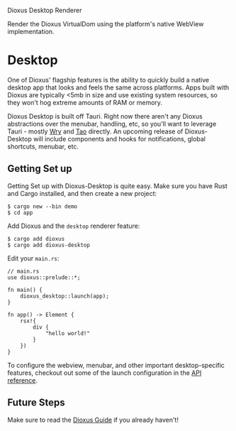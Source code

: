 Dioxus Desktop Renderer

Render the Dioxus VirtualDom using the platform's native WebView implementation.

# Desktop

One of Dioxus' flagship features is the ability to quickly build a native desktop app that looks and feels the same across platforms. Apps built with Dioxus are typically <5mb in size and use existing system resources, so they won't hog extreme amounts of RAM or memory.

Dioxus Desktop is built off Tauri. Right now there aren't any Dioxus abstractions over the menubar, handling, etc, so you'll want to leverage Tauri - mostly [Wry](http://github.com/tauri-apps/wry/) and [Tao](http://github.com/tauri-apps/tao) directly. An upcoming release of Dioxus-Desktop will include components and hooks for notifications, global shortcuts, menubar, etc.

## Getting Set up

Getting Set up with Dioxus-Desktop is quite easy. Make sure you have Rust and Cargo installed, and then create a new project:

```shell
$ cargo new --bin demo
$ cd app
```

Add Dioxus and the `desktop` renderer feature:

```shell
$ cargo add dioxus
$ cargo add dioxus-desktop
```

Edit your `main.rs`:

```rust, ignore
// main.rs
use dioxus::prelude::*;

fn main() {
    dioxus_desktop::launch(app);
}

fn app() -> Element {
    rsx!{
        div {
            "hello world!"
        }
    })
}
```

To configure the webview, menubar, and other important desktop-specific features, checkout out some of the launch configuration in the [API reference](https://docs.rs/dioxus-desktop/).

## Future Steps

Make sure to read the [Dioxus Guide](https://dioxuslabs.com/learn/0.5/) if you already haven't!

